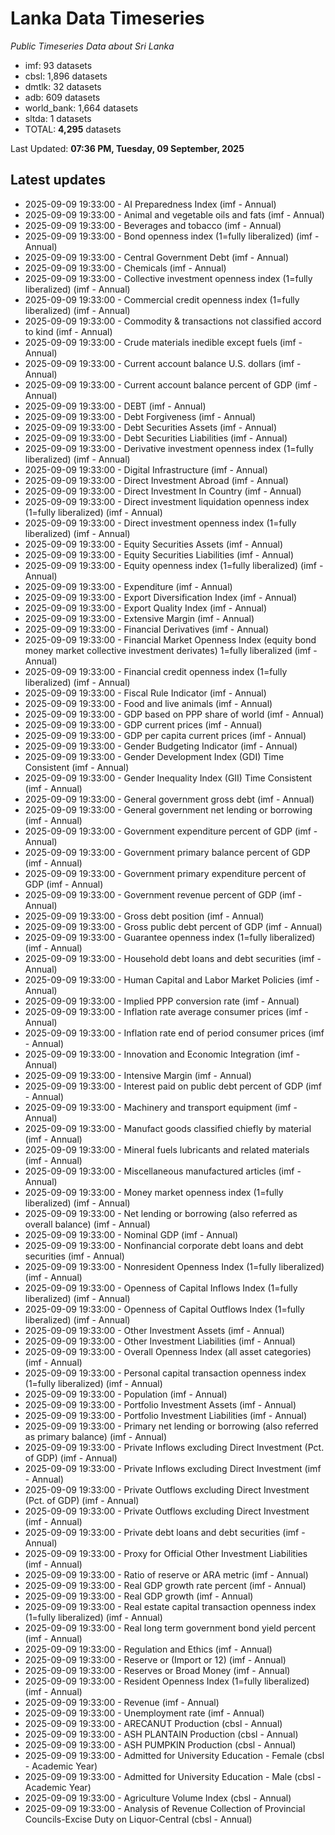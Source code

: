 # Lanka Data Timeseries
*Public Timeseries Data about Sri Lanka*

* imf: 93 datasets
* cbsl: 1,896 datasets
* dmtlk: 32 datasets
* adb: 609 datasets
* world_bank: 1,664 datasets
* sltda: 1 datasets
* TOTAL: **4,295** datasets

Last Updated: **07:36 PM, Tuesday, 09 September, 2025**

## Latest updates

* 2025-09-09 19:33:00 - AI Preparedness Index (imf - Annual)
* 2025-09-09 19:33:00 - Animal and vegetable oils and fats (imf - Annual)
* 2025-09-09 19:33:00 - Beverages and tobacco (imf - Annual)
* 2025-09-09 19:33:00 - Bond openness index (1=fully liberalized) (imf - Annual)
* 2025-09-09 19:33:00 - Central Government Debt (imf - Annual)
* 2025-09-09 19:33:00 - Chemicals (imf - Annual)
* 2025-09-09 19:33:00 - Collective investment openness index (1=fully liberalized) (imf - Annual)
* 2025-09-09 19:33:00 - Commercial credit openness index (1=fully liberalized) (imf - Annual)
* 2025-09-09 19:33:00 - Commodity & transactions not classified accord to kind (imf - Annual)
* 2025-09-09 19:33:00 - Crude materials inedible except fuels (imf - Annual)
* 2025-09-09 19:33:00 - Current account balance U.S. dollars (imf - Annual)
* 2025-09-09 19:33:00 - Current account balance percent of GDP (imf - Annual)
* 2025-09-09 19:33:00 - DEBT (imf - Annual)
* 2025-09-09 19:33:00 - Debt Forgiveness (imf - Annual)
* 2025-09-09 19:33:00 - Debt Securities Assets (imf - Annual)
* 2025-09-09 19:33:00 - Debt Securities Liabilities (imf - Annual)
* 2025-09-09 19:33:00 - Derivative investment openness index (1=fully liberalized) (imf - Annual)
* 2025-09-09 19:33:00 - Digital Infrastructure (imf - Annual)
* 2025-09-09 19:33:00 - Direct Investment Abroad (imf - Annual)
* 2025-09-09 19:33:00 - Direct Investment In Country (imf - Annual)
* 2025-09-09 19:33:00 - Direct investment liquidation openness index (1=fully liberalized) (imf - Annual)
* 2025-09-09 19:33:00 - Direct investment openness index (1=fully liberalized) (imf - Annual)
* 2025-09-09 19:33:00 - Equity Securities Assets (imf - Annual)
* 2025-09-09 19:33:00 - Equity Securities Liabilities (imf - Annual)
* 2025-09-09 19:33:00 - Equity openness index (1=fully liberalized) (imf - Annual)
* 2025-09-09 19:33:00 - Expenditure (imf - Annual)
* 2025-09-09 19:33:00 - Export Diversification Index (imf - Annual)
* 2025-09-09 19:33:00 - Export Quality Index (imf - Annual)
* 2025-09-09 19:33:00 - Extensive Margin (imf - Annual)
* 2025-09-09 19:33:00 - Financial Derivatives (imf - Annual)
* 2025-09-09 19:33:00 - Financial Market Openness Index (equity bond money market collective investment derivates) 1=fully liberalized (imf - Annual)
* 2025-09-09 19:33:00 - Financial credit openness index (1=fully liberalized) (imf - Annual)
* 2025-09-09 19:33:00 - Fiscal Rule Indicator (imf - Annual)
* 2025-09-09 19:33:00 - Food and live animals (imf - Annual)
* 2025-09-09 19:33:00 - GDP based on PPP share of world (imf - Annual)
* 2025-09-09 19:33:00 - GDP current prices (imf - Annual)
* 2025-09-09 19:33:00 - GDP per capita current prices (imf - Annual)
* 2025-09-09 19:33:00 - Gender Budgeting Indicator (imf - Annual)
* 2025-09-09 19:33:00 - Gender Development Index (GDI) Time Consistent (imf - Annual)
* 2025-09-09 19:33:00 - Gender Inequality Index (GII) Time Consistent (imf - Annual)
* 2025-09-09 19:33:00 - General government gross debt (imf - Annual)
* 2025-09-09 19:33:00 - General government net lending or borrowing (imf - Annual)
* 2025-09-09 19:33:00 - Government expenditure percent of GDP (imf - Annual)
* 2025-09-09 19:33:00 - Government primary balance percent of GDP (imf - Annual)
* 2025-09-09 19:33:00 - Government primary expenditure percent of GDP (imf - Annual)
* 2025-09-09 19:33:00 - Government revenue percent of GDP (imf - Annual)
* 2025-09-09 19:33:00 - Gross debt position (imf - Annual)
* 2025-09-09 19:33:00 - Gross public debt percent of GDP (imf - Annual)
* 2025-09-09 19:33:00 - Guarantee openness index (1=fully liberalized) (imf - Annual)
* 2025-09-09 19:33:00 - Household debt loans and debt securities (imf - Annual)
* 2025-09-09 19:33:00 - Human Capital and Labor Market Policies (imf - Annual)
* 2025-09-09 19:33:00 - Implied PPP conversion rate (imf - Annual)
* 2025-09-09 19:33:00 - Inflation rate average consumer prices (imf - Annual)
* 2025-09-09 19:33:00 - Inflation rate end of period consumer prices (imf - Annual)
* 2025-09-09 19:33:00 - Innovation and Economic Integration (imf - Annual)
* 2025-09-09 19:33:00 - Intensive Margin (imf - Annual)
* 2025-09-09 19:33:00 - Interest paid on public debt percent of GDP (imf - Annual)
* 2025-09-09 19:33:00 - Machinery and transport equipment (imf - Annual)
* 2025-09-09 19:33:00 - Manufact goods classified chiefly by material (imf - Annual)
* 2025-09-09 19:33:00 - Mineral fuels lubricants and related materials (imf - Annual)
* 2025-09-09 19:33:00 - Miscellaneous manufactured articles (imf - Annual)
* 2025-09-09 19:33:00 - Money market openness index (1=fully liberalized) (imf - Annual)
* 2025-09-09 19:33:00 - Net lending or borrowing (also referred as overall balance) (imf - Annual)
* 2025-09-09 19:33:00 - Nominal GDP (imf - Annual)
* 2025-09-09 19:33:00 - Nonfinancial corporate debt loans and debt securities (imf - Annual)
* 2025-09-09 19:33:00 - Nonresident Openness Index (1=fully liberalized) (imf - Annual)
* 2025-09-09 19:33:00 - Openness of Capital Inflows Index (1=fully liberalized) (imf - Annual)
* 2025-09-09 19:33:00 - Openness of Capital Outflows Index (1=fully liberalized) (imf - Annual)
* 2025-09-09 19:33:00 - Other Investment Assets (imf - Annual)
* 2025-09-09 19:33:00 - Other Investment Liabilities (imf - Annual)
* 2025-09-09 19:33:00 - Overall Openness Index (all asset categories) (imf - Annual)
* 2025-09-09 19:33:00 - Personal capital transaction openness index (1=fully liberalized) (imf - Annual)
* 2025-09-09 19:33:00 - Population (imf - Annual)
* 2025-09-09 19:33:00 - Portfolio Investment Assets (imf - Annual)
* 2025-09-09 19:33:00 - Portfolio Investment Liabilities (imf - Annual)
* 2025-09-09 19:33:00 - Primary net lending or borrowing (also referred as primary balance) (imf - Annual)
* 2025-09-09 19:33:00 - Private Inflows excluding Direct Investment (Pct. of GDP) (imf - Annual)
* 2025-09-09 19:33:00 - Private Inflows excluding Direct Investment (imf - Annual)
* 2025-09-09 19:33:00 - Private Outflows excluding Direct Investment (Pct. of GDP) (imf - Annual)
* 2025-09-09 19:33:00 - Private Outflows excluding Direct Investment (imf - Annual)
* 2025-09-09 19:33:00 - Private debt loans and debt securities (imf - Annual)
* 2025-09-09 19:33:00 - Proxy for Official Other Investment Liabilities (imf - Annual)
* 2025-09-09 19:33:00 - Ratio of reserve or ARA metric (imf - Annual)
* 2025-09-09 19:33:00 - Real GDP growth rate percent (imf - Annual)
* 2025-09-09 19:33:00 - Real GDP growth (imf - Annual)
* 2025-09-09 19:33:00 - Real estate capital transaction openness index (1=fully liberalized) (imf - Annual)
* 2025-09-09 19:33:00 - Real long term government bond yield percent (imf - Annual)
* 2025-09-09 19:33:00 - Regulation and Ethics (imf - Annual)
* 2025-09-09 19:33:00 - Reserve or (Import or 12) (imf - Annual)
* 2025-09-09 19:33:00 - Reserves or Broad Money (imf - Annual)
* 2025-09-09 19:33:00 - Resident Openness Index (1=fully liberalized) (imf - Annual)
* 2025-09-09 19:33:00 - Revenue (imf - Annual)
* 2025-09-09 19:33:00 - Unemployment rate (imf - Annual)
* 2025-09-09 19:33:00 - ARECANUT Production (cbsl - Annual)
* 2025-09-09 19:33:00 - ASH PLANTAIN Production (cbsl - Annual)
* 2025-09-09 19:33:00 - ASH PUMPKIN Production (cbsl - Annual)
* 2025-09-09 19:33:00 - Admitted for University Education - Female (cbsl - Academic Year)
* 2025-09-09 19:33:00 - Admitted for University Education - Male (cbsl - Academic Year)
* 2025-09-09 19:33:00 - Agriculture Volume Index (cbsl - Annual)
* 2025-09-09 19:33:00 - Analysis of Revenue Collection of Provincial Councils-Excise Duty on Liquor-Central (cbsl - Annual)